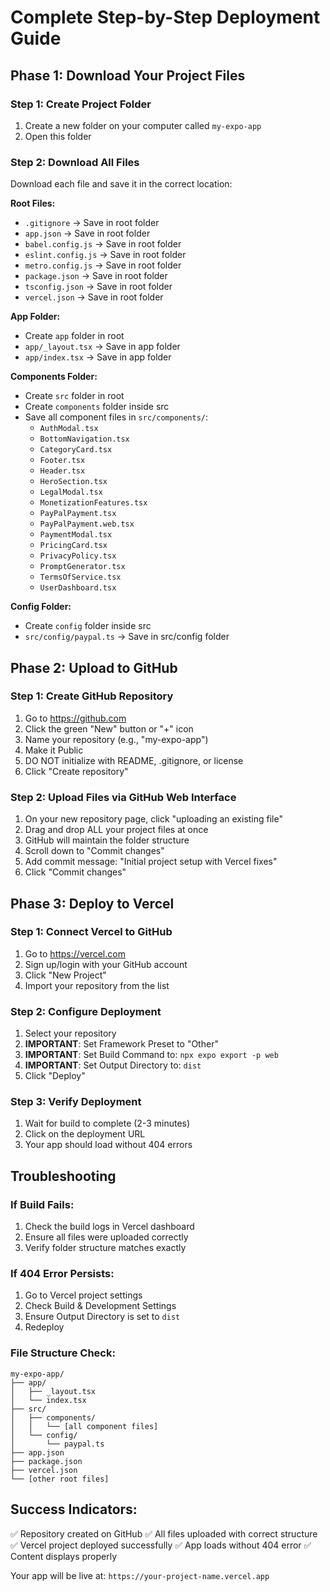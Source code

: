 # Complete Step-by-Step Deployment Guide

## Phase 1: Download Your Project Files

### Step 1: Create Project Folder
1. Create a new folder on your computer called `my-expo-app`
2. Open this folder

### Step 2: Download All Files
Download each file and save it in the correct location:

**Root Files:**
- `.gitignore` → Save in root folder
- `app.json` → Save in root folder  
- `babel.config.js` → Save in root folder
- `eslint.config.js` → Save in root folder
- `metro.config.js` → Save in root folder
- `package.json` → Save in root folder
- `tsconfig.json` → Save in root folder
- `vercel.json` → Save in root folder

**App Folder:**
- Create `app` folder in root
- `app/_layout.tsx` → Save in app folder
- `app/index.tsx` → Save in app folder

**Components Folder:**
- Create `src` folder in root
- Create `components` folder inside src
- Save all component files in `src/components/`:
  - `AuthModal.tsx`
  - `BottomNavigation.tsx`
  - `CategoryCard.tsx`
  - `Footer.tsx`
  - `Header.tsx`
  - `HeroSection.tsx`
  - `LegalModal.tsx`
  - `MonetizationFeatures.tsx`
  - `PayPalPayment.tsx`
  - `PayPalPayment.web.tsx`
  - `PaymentModal.tsx`
  - `PricingCard.tsx`
  - `PrivacyPolicy.tsx`
  - `PromptGenerator.tsx`
  - `TermsOfService.tsx`
  - `UserDashboard.tsx`

**Config Folder:**
- Create `config` folder inside src
- `src/config/paypal.ts` → Save in src/config folder

## Phase 2: Upload to GitHub

### Step 1: Create GitHub Repository
1. Go to https://github.com
2. Click the green "New" button or "+" icon
3. Name your repository (e.g., "my-expo-app")
4. Make it Public
5. DO NOT initialize with README, .gitignore, or license
6. Click "Create repository"

### Step 2: Upload Files via GitHub Web Interface
1. On your new repository page, click "uploading an existing file"
2. Drag and drop ALL your project files at once
3. GitHub will maintain the folder structure
4. Scroll down to "Commit changes"
5. Add commit message: "Initial project setup with Vercel fixes"
6. Click "Commit changes"

## Phase 3: Deploy to Vercel

### Step 1: Connect Vercel to GitHub
1. Go to https://vercel.com
2. Sign up/login with your GitHub account
3. Click "New Project"
4. Import your repository from the list

### Step 2: Configure Deployment
1. Select your repository
2. **IMPORTANT**: Set Framework Preset to "Other"
3. **IMPORTANT**: Set Build Command to: `npx expo export -p web`
4. **IMPORTANT**: Set Output Directory to: `dist`
5. Click "Deploy"

### Step 3: Verify Deployment
1. Wait for build to complete (2-3 minutes)
2. Click on the deployment URL
3. Your app should load without 404 errors

## Troubleshooting

### If Build Fails:
1. Check the build logs in Vercel dashboard
2. Ensure all files were uploaded correctly
3. Verify folder structure matches exactly

### If 404 Error Persists:
1. Go to Vercel project settings
2. Check Build & Development Settings
3. Ensure Output Directory is set to `dist`
4. Redeploy

### File Structure Check:
```
my-expo-app/
├── app/
│   ├── _layout.tsx
│   └── index.tsx
├── src/
│   ├── components/
│   │   └── [all component files]
│   └── config/
│       └── paypal.ts
├── app.json
├── package.json
├── vercel.json
└── [other root files]
```

## Success Indicators:
✅ Repository created on GitHub
✅ All files uploaded with correct structure  
✅ Vercel project deployed successfully
✅ App loads without 404 error
✅ Content displays properly

Your app will be live at: `https://your-project-name.vercel.app`